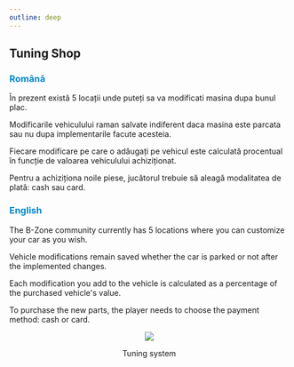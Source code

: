 ```yaml
---
outline: deep
---
```


## Tuning Shop

### <span style="color: #0088CC">Română</span>

În prezent există 5 locații unde puteți sa va modificati masina dupa bunul plac. 

Modificarile vehiculului raman salvate indiferent daca masina este parcata sau nu dupa implementarile facute acesteia.

Fiecare modificare pe care o adăugați pe vehicul este calculată procentual în funcție de valoarea vehiculului achiziționat.

Pentru a achiziționa noile piese, jucătorul trebuie să aleagă modalitatea de plată: cash sau card.

### <span style="color: #0088CC">English</span>

The B-Zone community currently has 5 locations where you can customize your car as you wish.

Vehicle modifications remain saved whether the car is parked or not after the implemented changes. 

Each modification you add to the vehicle is calculated as a percentage of the purchased vehicle's value.

To purchase the new parts, the player needs to choose the payment method: cash or card.

<p align="center"><img src="https://i.imgur.com/5OHmL3O.gif"/></p>
<p style="text-align: center">Tuning system</p>